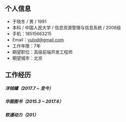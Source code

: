 ## 个人信息
- 于晓冬 / 男 / 1991
- 本科 / 中国人民大学 / 信息资源管理与信息系统 / 2008级
- 手机：18515663215
- Email：yulod@gmail.com
- 工作年限：7年
- 期望职位：高级前端开发工程师
- 期望城市：北京

## 工作经历

##### 洋钱罐（2017.7 ~ 至今）

##### 华图图书（2015.3 ~ 2017.6）

##### 软通动力（201）

